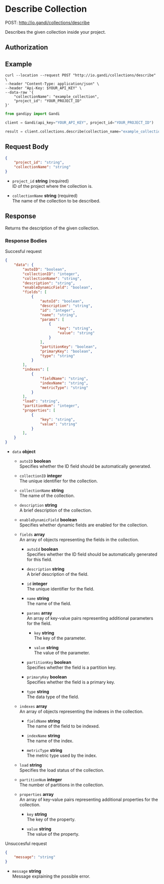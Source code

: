 # Describe Collection

POST: http://io.gandi/collections/describe

Describes the given collection inside your project.

## Authorization

## Example


```shell
curl --location --request POST "http://io.gandi/collections/describe" \
--header "Content-Type: application/json" \
--header "Api-Key: $YOUR_API_KEY" \
--data-raw '{
    "collectionName": "example_collection",
    "project_id": "YOUR_PROJECT_ID"
}'
```
```python
from gandipy import Gandi

client = Gandi(api_key="YOUR_API_KEY", project_id="YOUR_PROJECT_ID")

result = client.collections.describe(collection_name="example_collection")
```

## Request Body

```json
{
    "project_id": "string",
    "collectionName": "string"
}
```

- `project_id` __string__ (required)</br> ID of the project where the collection is.

- `collectionName` __string__ (required)</br>The name of the collection to be described.


## Response

Returns the description of the given collection.

### Response Bodies

Succesful request
```json
{
    "data": {
        "autoID": "boolean",
        "collectionID": "integer",
        "collectionName": "string",
        "description": "string",
        "enableDynamicField": "boolean",
        "fields": [
            {
                "autoId": "boolean",
                "description": "string",
                "id": "integer",
                "name": "string",
                "params": [
                    {
                        "key": "string",
                        "value": "string"
                    }
                ],
                "partitionKey": "boolean",
                "primaryKey": "boolean",
                "type": "string"
            }
        ],
        "indexes": [
            {
                "fieldName": "string",
                "indexName": "string",
                "metricType": "string"
            }
        ],
        "load": "string",
        "partitionNum": "integer",
        "properties": [
            {
                "key": "string",
                "value": "string"
            }
        ],
    }
}
```

- `data` __object__ 

    - `autoID` __boolean__  
      Specifies whether the ID field should be automatically generated.
    
    - `collectionID` __integer__  
      The unique identifier for the collection.
    
    - `collectionName` __string__  
      The name of the collection.
    
    - `description` __string__  
      A brief description of the collection.
    
    - `enableDynamicField` __boolean__  
      Specifies whether dynamic fields are enabled for the collection.

    - `fields` __array__  
      An array of objects representing the fields in the collection.
      
        - `autoId` __boolean__  
          Specifies whether the ID field should be automatically generated for this field.
        
        - `description` __string__  
          A brief description of the field.
        
        - `id` __integer__  
          The unique identifier for the field.
        
        - `name` __string__  
          The name of the field.
        
        - `params` __array__  
          An array of key-value pairs representing additional parameters for the field.
          
            - `key` __string__  
              The key of the parameter.
            
            - `value` __string__  
              The value of the parameter.
        
        - `partitionKey` __boolean__  
          Specifies whether the field is a partition key.
        
        - `primaryKey` __boolean__  
          Specifies whether the field is a primary key.
        
        - `type` __string__  
          The data type of the field.

    - `indexes` __array__  
      An array of objects representing the indexes in the collection.

        - `fieldName` __string__  
          The name of the field to be indexed.
        
        - `indexName` __string__  
          The name of the index.
        
        - `metricType` __string__  
          The metric type used by the index.

    - `load` __string__  
      Specifies the load status of the collection.

    - `partitionNum` __integer__  
      The number of partitions in the collection.

    - `properties` __array__  
      An array of key-value pairs representing additional properties for the collection.
      
        - `key` __string__  
          The key of the property.
        
        - `value` __string__  
          The value of the property.



Unsuccesful request
```json
{
    "message": "string"
}
```

- `message` __string__ </br> Message explaining the possible error.